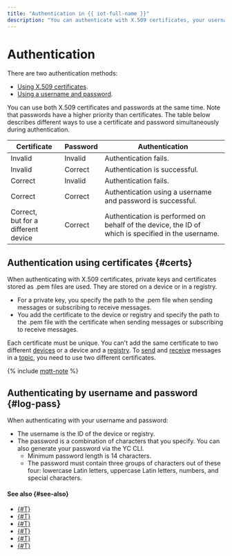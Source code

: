 ```yaml
---
title: "Authentication in {{ iot-full-name }}"
description: "You can authenticate with X.509 certificates, your username and password, or using both methods."
---
```


# Authentication

There are two authentication methods:
* [Using X.509 certificates](#certs).
* [Using a username and password](#log-pass).

You can use both X.509 certificates and passwords at the same time. Note that passwords have a higher priority than certificates. The table below describes different ways to use a certificate and password simultaneously during authentication.

| Certificate | Password |  Authentication |
|----|----|----|
| Invalid | Invalid | Authentication fails. |
| Invalid | Correct |  Authentication is successful. |
| Correct | Invalid |  Authentication fails. |
| Correct | Correct | Authentication using a username and password is successful.|
| Correct, <br>but for a different device | Correct | Authentication is performed on behalf of the device, the ID of which is specified in the username. |


## Authentication using certificates {#certs}

When authenticating with X.509 certificates, private keys and certificates stored as .pem files are used. They are stored on a device or in a registry.
* For a private key, you specify the path to the .pem file when sending messages or subscribing to receive messages.
* You add the certificate to the device or registry and specify the path to the .pem file with the certificate when sending messages or subscribing to receive messages.

Each certificate must be unique. You can't add the same certificate to two different [devices](./index.md#device) or a device and a [registry](./index.md#registry). To [send](../operations/publish.md) and [receive](../operations/subscribe.md) messages in a [topic](topic/index.md), you need to use two different certificates.

{% include [mqtt-note](../../_includes/iot-core/mqtt-note.md) %}

## Authenticating by username and password {#log-pass}

When authenticating with your username and password:
* The username is the ID of the device or registry.
* The password is a combination of characters that you specify. You can also generate your password via the YC CLI.
    * Minimum password length is 14 characters.
    * The password must contain three groups of characters out of these four: lowercase Latin letters, uppercase Latin letters, numbers, and special characters.

#### See also {#see-also}

* [{#T}](../concepts/index.md)
* [{#T}](../operations/certificates/create-certificates.md)
* [{#T}](../operations/certificates/device-certificates.md)
* [{#T}](../operations/certificates/registry-certificates.md)
* [{#T}](../operations/password/device-password.md)
* [{#T}](../operations/password/registry-password.md)